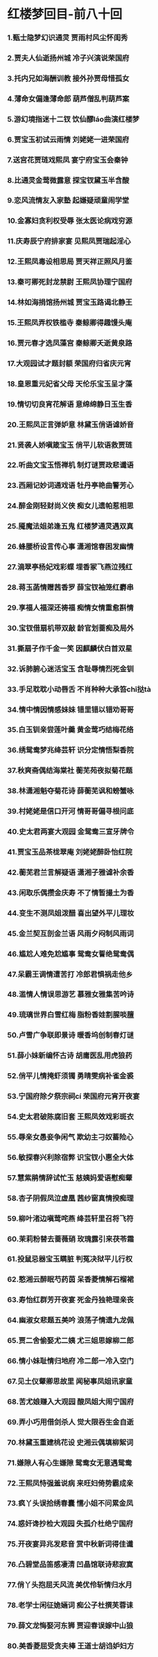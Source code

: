 # 红楼梦回目-前八十回

### 1.甄士隐梦幻识通灵 贾雨村风尘怀闺秀

### 2.贾夫人仙逝扬州城 冷子兴演说荣国府

### 3.托内兄如海酬训教 接外孙贾母惜孤女

### 4.薄命女偏逢薄命郎 葫芦僧乱判葫芦案

### 5.游幻境指迷十二钗 饮仙醪láo曲演红楼梦

### 6.贾宝玉初试云雨情 刘姥姥一进荣国府

### 7.送宫花贾琏戏熙凤 宴宁府宝玉会秦钟

### 8.比通灵金莺微露意 探宝钗黛玉半含酸

### 9.恋风流情友入家塾 起嫌疑顽童闹学堂

### 10.金寡妇贪利权受辱 张太医论病戏穷源

### 11.庆寿辰宁府排家宴 见熙凤贾瑞起淫心

### 12.王熙凤毒设相思局 贾天祥正照风月鉴

### 13.秦可卿死封龙禁尉 王熙凤协理宁国府

### 14.林如海捐馆扬州城 贾宝玉路谒北静王

### 15.王熙凤弄权铁槛寺 秦鲸卿得趣馒头庵

### 16.贾元春才选凤藻宫 秦鲸卿夭逝黄泉路

### 17.大观园试才题封额 荣国府归省庆元宵

### 18.皇恩重元妃省父母 天伦乐宝玉呈才藻

### 19.情切切良宵花解语 意绵绵静日玉生香

### 20.王熙凤正言弹妒意 林黛玉俏语谑娇音

### 21.贤袭人娇嗔箴宝玉 俏平儿软语救贾琏

### 22.听曲文宝玉悟禅机 制灯谜贾政悲谶语

### 23.西厢记妙词通戏语 牡丹亭艳曲警芳心

### 24.醉金刚轻财尚义侠 痴女儿遗帕惹相思

### 25.魇魔法姐弟逢五鬼 红楼梦通灵遇双真

### 26.蜂腰桥设言传心事 潇湘馆春困发幽情

### 27.滴翠亭杨妃戏彩蝶 埋香冢飞燕泣残红

### 28.蒋玉菡情赠茜香罗 薛宝钗袖笼红麝串

### 29.享福人福深还祷福 痴情女情重愈斟情

### 30.宝钗借扇机带双敲 龄官划蔷痴及局外

### 31.撕扇子作千金一笑 因麒麟伏白首双星

### 32.诉肺腑心迷活宝玉 含耻辱情烈死金钏

### 33.手足耽耽小动唇舌 不肖种种大承笞chī挞tà

### 34.情中情因情感妹妹 错里错以错劝哥哥

### 35.白玉钏亲尝莲叶羹 黄金莺巧结梅花络

### 36.绣鸳鸯梦兆绛芸轩 识分定情悟梨香院

### 37.秋爽斋偶结海棠社 蘅芜苑夜拟菊花题

### 38.林潇湘魁夺菊花诗 薛蘅芜讽和螃蟹咏

### 39.村姥姥是信口开河 情哥哥偏寻根问底

### 40.史太君两宴大观园 金鸳鸯三宣牙牌令

### 41.贾宝玉品茶栊翠庵 刘姥姥醉卧怡红院

### 42.蘅芜君兰言解疑语 潇湘子雅谑补余香

### 43.闲取乐偶攒金庆寿 不了情暂撮土为香

### 44.变生不测凤姐泼醋 喜出望外平儿理妆

### 45.金兰契互剖金兰语 风雨夕闷制风雨词

### 46.尴尬人难免尬尴事 鸳鸯女誓绝鸳鸯偶

### 47.呆霸王调情遭苦打 冷郎君惧祸走他乡

### 48.滥情人情误思游艺 慕雅女雅集苦吟诗

### 49.琉璃世界白雪红梅 脂粉香娃割腥啖膻

### 50.卢雪广争联即景诗 暖香坞创制春灯谜

### 51.薛小妹新编怀古诗 胡庸医乱用虎狼药

### 52.俏平儿情掩虾须镯 勇晴雯病补雀金裘

### 53.宁国府除夕祭宗祠cí 荣国府元宵开夜宴

### 54.史太君破陈腐旧套 王熙凤效戏彩斑衣

### 55.辱亲女愚妾争闲气 欺幼主刁奴蓄险心

### 56.敏探春兴利除宿弊 识宝钗小惠全大体

### 57.慧紫鹃情辞试忙玉 慈姨妈爱语慰痴颦

### 58.杏子阴假凤泣虚凰 茜纱窗真情揆痴理

### 59.柳叶渚边嗔莺咤燕 绛芸轩里召将飞符

### 60.茉莉粉替去蔷薇硝 玫瑰露引来茯苓霜

### 61.投鼠忌器宝玉瞒脏 判冤决狱平儿行权

### 62.憨湘云醉眠芍药茵 呆香菱情解石榴裙

### 63.寿怡红群芳开夜宴 死金丹独艳理亲丧

### 64.幽淑女悲题五美吟 浪荡子情遗九龙佩

### 65.贾二舍偷娶尤二姨 尤三姐思嫁柳二郎

### 66.情小妹耻情归地府 冷二郎一冷入空门

### 67.见土仪颦卿思故里 闻秘事凤姐讯家童

### 68.苦尤娘赚入大观园 酸凤姐大闹宁国府

### 69.弄小巧用借剑杀人 觉大限吞生金自逝

### 70.林黛玉重建桃花设 史湘云偶填柳絮词

### 71.嫌隙人有心生嫌隙 鸳鸯女无意遇鸳鸯

### 72.王熙凤恃强羞说病 来旺妇倚势霸成亲

### 73.疯丫头误拾绣春囊 懦小姐不问累金凤

### 74.惑奸谗抄检大观园 失孤介杜绝宁国府

### 75.开夜宴异兆发悲音 赏中秋新词得佳谶

### 76.凸碧堂品笛感凄清 凹晶馆联诗悲寂寞

### 77.俏丫头抱屈夭风流 美优伶斩情归水月

### 78.老学士闲征姽婳词 痴公子杜撰芙蓉诔

### 79.薛文龙悔娶河东狮 贾迎春误嫁中山狼

### 80.美香菱屈受贪夫棒 王道士胡诌妒妇方